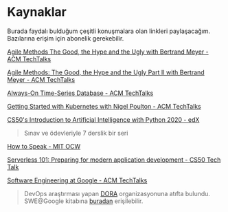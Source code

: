 # Kaynaklar

Burada faydalı bulduğum çeşitli konuşmalara olan linkleri paylaşacağım. Bazılarına erişim için abonelik gerekebilir.

[Agile Methods The Good, the Hype and the Ugly with Bertrand Meyer - ACM TechTalks](https://youtu.be/ffkIQrq-m34)

[Agile Methods: The Good, the Hype and the Ugly Part II with Bertrand Meyer - ACM TechTalks](https://youtu.be/Q_9k6ym5BZU) 

[Always-On Time-Series Database - ACM TechTalks](https://youtu.be/GaXV4NEwlrw)

[Getting Started with Kubernetes with Nigel Poulton - ACM TechTalks](https://youtu.be/lfQ6UIcqNPQ)

[CS50's Introduction to Artificial Intelligence with Python 2020 - edX](https://learning.edx.org/course/course-v1:HarvardX+CS50AI+1T2020/home) 
>Sınav ve ödevleriyle 7 derslik bir seri

[How to Speak - MIT OCW](https://www.youtube.com/watch?v=Unzc731iCUY)

[Serverless 101: Preparing for modern application development - CS50 Tech Talk](https://www.youtube.com/watch?v=CBo2iMst6zE&t=2872s)

[Software Engineering at Google - ACM TechTalks](https://youtu.be/r64iT7jhp2s)
>DevOps araştırması yapan [DORA](https://www.devops-research.com/research.html#reports) organizasyonuna atıfta bulundu. SWE@Google kitabına [buradan](https://abseil.io/resources/swe_at_google.2.pdf) erişilebilir.

